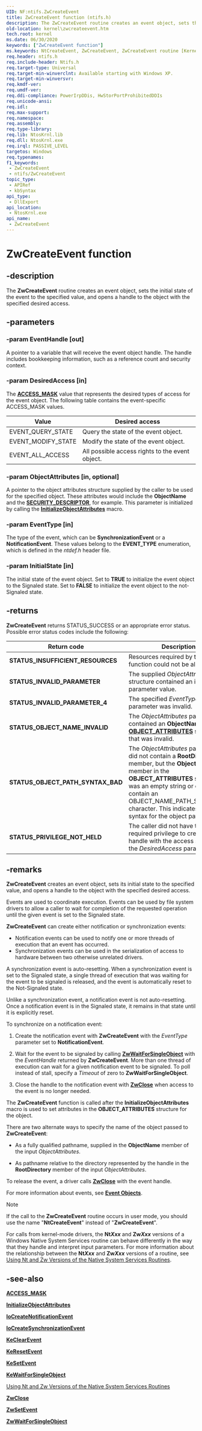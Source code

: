 ```yaml
---
UID: NF:ntifs.ZwCreateEvent
title: ZwCreateEvent function (ntifs.h)
description: The ZwCreateEvent routine creates an event object, sets the initial state of the event to the specified value, and opens a handle to the object with the specified desired access.
old-location: kernel\zwcreateevent.htm
tech.root: kernel
ms.date: 06/30/2020
keywords: ["ZwCreateEvent function"]
ms.keywords: NtCreateEvent, ZwCreateEvent, ZwCreateEvent routine [Kernel-Mode Driver Architecture], k111_53554a99-3112-4f70-8c00-9d632a74d15b.xml, kernel.zwcreateevent, ntifs/NtCreateEvent, ntifs/ZwCreateEvent
req.header: ntifs.h
req.include-header: Ntifs.h
req.target-type: Universal
req.target-min-winverclnt: Available starting with Windows XP.
req.target-min-winversvr: 
req.kmdf-ver: 
req.umdf-ver: 
req.ddi-compliance: PowerIrpDDis, HwStorPortProhibitedDDIs
req.unicode-ansi: 
req.idl: 
req.max-support: 
req.namespace: 
req.assembly: 
req.type-library: 
req.lib: NtosKrnl.lib
req.dll: NtosKrnl.exe
req.irql: PASSIVE_LEVEL
targetos: Windows
req.typenames: 
f1_keywords:
 - ZwCreateEvent
 - ntifs/ZwCreateEvent
topic_type:
 - APIRef
 - kbSyntax
api_type:
 - DllExport
api_location:
 - NtosKrnl.exe
api_name:
 - ZwCreateEvent
---
```


# ZwCreateEvent function


## -description

The **ZwCreateEvent** routine creates an event object, sets the initial state of the event to the specified value, and opens a handle to the object with the specified desired access.

## -parameters

### -param EventHandle [out]


A pointer to a variable that will receive the event object handle. The handle includes bookkeeping information, such as a reference count and security context.

### -param DesiredAccess [in]


The [**ACCESS_MASK**](/windows-hardware/drivers/kernel/access-mask) value that represents the desired types of access for the event object. The following table contains the event-specific ACCESS_MASK values.

| Value | Desired access |
| ----- | -------------- |
| EVENT_QUERY_STATE  | Query the state of the event object. |
| EVENT_MODIFY_STATE | Modify the state of the event object. |
| EVENT_ALL_ACCESS   | All possible access rights to the event object. |

### -param ObjectAttributes [in, optional]


A pointer to the object attributes structure supplied by the caller to be used for the specified object. These attributes would include the **ObjectName** and the [**SECURITY_DESCRIPTOR**](./ns-ntifs-_security_descriptor.md), for example. This parameter is initialized by calling the [**InitializeObjectAttributes**](/windows/win32/api/ntdef/nf-ntdef-initializeobjectattributes) macro.

### -param EventType [in]


The type of the event, which can be **SynchronizationEvent** or a **NotificationEvent**. These values belong to the **EVENT_TYPE** enumeration, which is defined in the *ntdef.h* header file.

### -param InitialState [in]


The initial state of the event object. Set to **TRUE** to initialize the event object to the Signaled state. Set to **FALSE** to initialize the event object to the not-Signaled state.

## -returns

**ZwCreateEvent** returns STATUS_SUCCESS or an appropriate error status. Possible error status codes include the following:

| Return code | Description |
| ----------- | ----------- |
| **STATUS_INSUFFICIENT_RESOURCES** | Resources required by this function could not be allocated. |
| **STATUS_INVALID_PARAMETER**      | The supplied *ObjectAttributes* structure contained an invalid parameter value. |
| **STATUS_INVALID_PARAMETER_4**    | The specified *EventType* parameter was invalid. |
| **STATUS_OBJECT_NAME_INVALID**    | The *ObjectAttributes* parameter contained an **ObjectName** in the [**OBJECT_ATTRIBUTES**](/windows/win32/api/ntdef/ns-ntdef-_object_attributes) structure that was invalid. |
| **STATUS_OBJECT_PATH_SYNTAX_BAD** | The *ObjectAttributes* parameter did not contain a **RootDirectory** member, but the **ObjectName** member in the **OBJECT_ATTRIBUTES** structure was an empty string or did not contain an OBJECT_NAME_PATH_SEPARATOR character. This indicates incorrect syntax for the object path. |
| **STATUS_PRIVILEGE_NOT_HELD**     | The caller did not have the required privilege to create a handle with the access specified in the *DesiredAccess* parameter. |

## -remarks

**ZwCreateEvent** creates an event object, sets its initial state to the specified value, and opens a handle to the object with the specified desired access.

Events are used to coordinate execution. Events can be used by file system drivers to allow a caller to wait for completion of the requested operation until the given event is set to the Signaled state.

**ZwCreateEvent** can create either notification or synchronization events:

- Notification events can be used to notify one or more threads of execution that an event has occurred.
- Synchronization events can be used in the serialization of access to hardware between two otherwise unrelated drivers.

A synchronization event is auto-resetting. When a synchronization event is set to the Signaled state, a single thread of execution that was waiting for the event to be signaled is released, and the event is automatically reset to the Not-Signaled state.

Unlike a synchronization event, a notification event is not auto-resetting. Once a notification event is in the Signaled state, it remains in that state until it is explicitly reset.

To synchronize on a notification event:

1. Create the notification event with **ZwCreateEvent** with the *EventType* parameter set to **NotificationEvent**.

2. Wait for the event to be signaled by calling [**ZwWaitForSingleObject**](./nf-ntifs-zwwaitforsingleobject.md) with the *EventHandle* returned by **ZwCreateEvent**. More than one thread of execution can wait for a given notification event to be signaled. To poll instead of stall, specify a *Timeout* of zero to **ZwWaitForSingleObject**.

3. Close the handle to the notification event with [**ZwClose**](./nf-ntifs-ntclose.md) when access to the event is no longer needed.

The **ZwCreateEvent** function is called after the **InitializeObjectAttributes** macro is used to set attributes in the **OBJECT_ATTRIBUTES** structure for the object.

There are two alternate ways to specify the name of the object passed to **ZwCreateEvent**:

- As a fully qualified pathname, supplied in the **ObjectName** member of the input *ObjectAttributes*.

- As pathname relative to the directory represented by the handle in the **RootDirectory** member of the input *ObjectAttributes*.

To release the event, a driver calls [**ZwClose**](./nf-ntifs-ntclose.md) with the event handle.

For more information about events, see [**Event Objects**](/windows-hardware/drivers/kernel/event-objects).

> [!NOTE]
>
> If the call to the **ZwCreateEvent** routine occurs in user mode, you should use the name "**NtCreateEvent**" instead of "**ZwCreateEvent**".

For calls from kernel-mode drivers, the **Nt*Xxx*** and **Zw*Xxx*** versions of a Windows Native System Services routine can behave differently in the way that they handle and interpret input parameters. For more information about the relationship between the **Nt*Xxx*** and **Zw*Xxx*** versions of a routine, see [Using Nt and Zw Versions of the Native System Services Routines](/windows-hardware/drivers/kernel/using-nt-and-zw-versions-of-the-native-system-services-routines).

## -see-also

[**ACCESS_MASK**](/windows-hardware/drivers/kernel/access-mask)

[**InitializeObjectAttributes**](/windows/win32/api/ntdef/nf-ntdef-initializeobjectattributes)

[**IoCreateNotificationEvent**](../wdm/nf-wdm-iocreatenotificationevent.md)

[**IoCreateSynchronizationEvent**](../wdm/nf-wdm-iocreatesynchronizationevent.md)

[**KeClearEvent**](../wdm/nf-wdm-keclearevent.md)

[**KeResetEvent**](../wdm/nf-wdm-keresetevent.md)

[**KeSetEvent**](../wdm/nf-wdm-kesetevent.md)

[**KeWaitForSingleObject**](../wdm/nf-wdm-kewaitforsingleobject.md)

[Using Nt and Zw Versions of the Native System Services Routines](/windows-hardware/drivers/kernel/using-nt-and-zw-versions-of-the-native-system-services-routines)

[**ZwClose**](./nf-ntifs-ntclose.md)

[**ZwSetEvent**](./nf-ntifs-zwsetevent.md)

[**ZwWaitForSingleObject**](./nf-ntifs-zwwaitforsingleobject.md)

